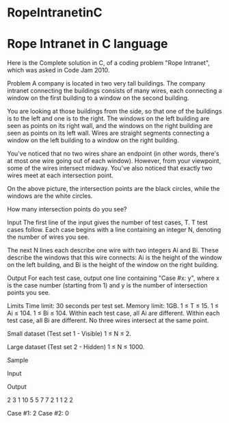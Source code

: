 # RopeIntranetinC
# Rope Intranet in C language
Here is the Complete solution in C, of a coding problem "Rope Intranet", which was asked in Code Jam 2010.

Problem
A company is located in two very tall buildings. The company intranet connecting the buildings consists of many wires, each connecting a window on the first building to a window on the second building.

You are looking at those buildings from the side, so that one of the buildings is to the left and one is to the right. The windows on the left building are seen as points on its right wall, and the windows on the right building are seen as points on its left wall. Wires are straight segments connecting a window on the left building to a window on the right building.

You've noticed that no two wires share an endpoint (in other words, there's at most one wire going out of each window). However, from your viewpoint, some of the wires intersect midway. You've also noticed that exactly two wires meet at each intersection point.

On the above picture, the intersection points are the black circles, while the windows are the white circles.

How many intersection points do you see?

Input
The first line of the input gives the number of test cases, T. T test cases follow. Each case begins with a line containing an integer N, denoting the number of wires you see.

The next N lines each describe one wire with two integers Ai and Bi. These describe the windows that this wire connects: Ai is the height of the window on the left building, and Bi is the height of the window on the right building.

Output
For each test case, output one line containing "Case #x: y", where x is the case number (starting from 1) and y is the number of intersection points you see.

Limits
Time limit: 30 seconds per test set.
Memory limit: 1GB.
1 ≤ T ≤ 15.
1 ≤ Ai ≤ 104.
1 ≤ Bi ≤ 104.
Within each test case, all Ai are different.
Within each test case, all Bi are different.
No three wires intersect at the same point.

Small dataset (Test set 1 - Visible)
1 ≤ N ≤ 2.

Large dataset (Test set 2 - Hidden)
1 ≤ N ≤ 1000.

Sample

Input
 	
Output
 
2
3
1 10
5 5
7 7
2
1 1
2 2

  
Case #1: 2
Case #2: 0
